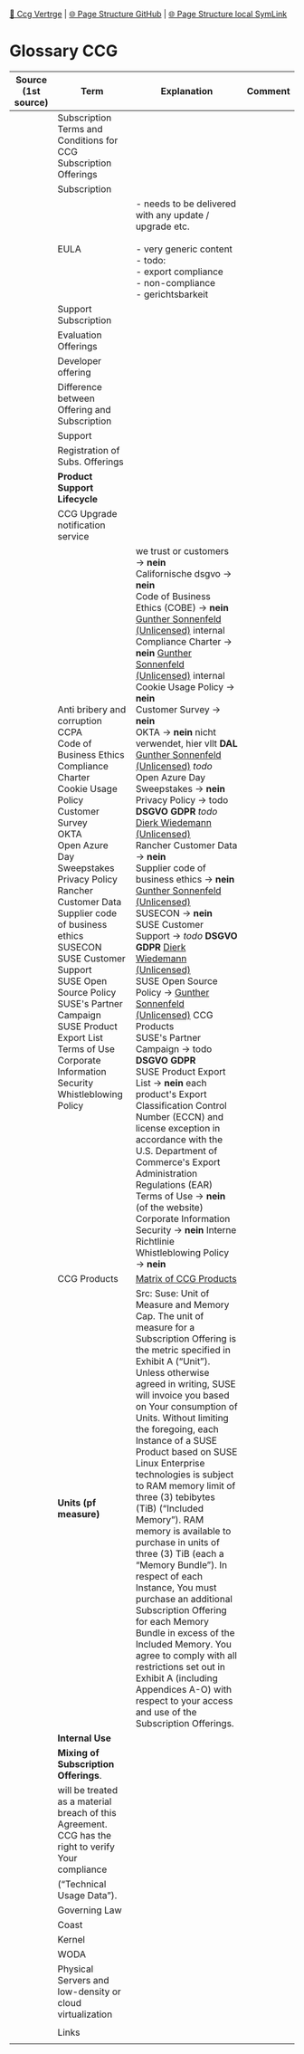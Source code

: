 [📁 Ccg Vertrge](../ccg-vertrge.md) | [🌐 Page Structure GitHub](/2cu.atlassian.net/wiki/spaces/CCU/pages/300000027/glossary-ccg.md) | [🌐 Page Structure local SymLink](./glossary-ccg.page.md)

# Glossary CCG

| **Source (1st source)** | **Term** | **Explanation** | **Comment** |
| --- | --- | --- | --- |
|     | Subscription Terms and Conditions for CCG Subscription Offerings |     |     |
|     | Subscription |     |     |
|     | EULA | - needs to be delivered with any update / upgrade etc.<br><br>- very generic content<br>- todo:<br>  - export compliance<br>  - non-compliance<br>  - gerichtsbarkeit |     |
|     | Support Subscription |     |     |
|     | Evaluation Offerings |     |     |
|     | Developer offering |     |     |
|     | Difference between Offering and Subscription |     |     |
|     | Support |     |     |
|     | Registration of Subs. Offerings |     |     |
|     | **Product Support Lifecycle** |     |     |
|     | CCG Upgrade notification service |     |     |
|     | Anti bribery and corruption  <br>CCPA  <br>Code of Business Ethics  <br>Compliance Charter  <br>Cookie Usage Policy  <br>Customer Survey  <br>OKTA  <br>Open Azure Day Sweepstakes  <br>Privacy Policy  <br>Rancher Customer Data  <br>Supplier code of business ethics  <br>SUSECON  <br>SUSE Customer Support  <br>SUSE Open Source Policy  <br>SUSE's Partner Campaign  <br>SUSE Product Export List  <br>Terms of Use  <br>Corporate Information Security  <br>Whistleblowing Policy | we trust or customers → **nein**  <br>Californische dsgvo → **nein**  <br>Code of Business Ethics (COBE) → **nein** [Gunther Sonnenfeld (Unlicensed)](https://2cu.atlassian.net/wiki/people/63f6548d4c355259db9d7637?ref=confluence) internal  <br>Compliance Charter → **nein** [Gunther Sonnenfeld (Unlicensed)](https://2cu.atlassian.net/wiki/people/63f6548d4c355259db9d7637?ref=confluence) internal  <br>Cookie Usage Policy → **nein**  <br>Customer Survey → **nein**  <br>OKTA → **nein** nicht verwendet, hier vllt **DAL** [Gunther Sonnenfeld (Unlicensed)](https://2cu.atlassian.net/wiki/people/63f6548d4c355259db9d7637?ref=confluence) *todo*  <br>Open Azure Day Sweepstakes → **nein**  <br>Privacy Policy → todo **DSGVO GDPR** *todo* [Dierk Wiedemann (Unlicensed)](https://2cu.atlassian.net/wiki/people/63be9afe8a7d2f693bf700d4?ref=confluence)  <br>Rancher Customer Data → **nein**  <br>Supplier code of business ethics → **nein** [Gunther Sonnenfeld (Unlicensed)](https://2cu.atlassian.net/wiki/people/63f6548d4c355259db9d7637?ref=confluence)  <br>SUSECON → **nein**  <br>SUSE Customer Support → *todo* **DSGVO GDPR** [Dierk Wiedemann (Unlicensed)](https://2cu.atlassian.net/wiki/people/63be9afe8a7d2f693bf700d4?ref=confluence)  <br>SUSE Open Source Policy → [Gunther Sonnenfeld (Unlicensed)](https://2cu.atlassian.net/wiki/people/63f6548d4c355259db9d7637?ref=confluence) CCG Products  <br>SUSE's Partner Campaign → todo **DSGVO GDPR**  <br>SUSE Product Export List → **nein** each product's Export Classification Control Number (ECCN) and license exception in accordance with the U.S. Department of Commerce's Export Administration Regulations (EAR)  <br>Terms of Use → **nein** (of the website)  <br>Corporate Information Security → **nein** Interne Richtlinie  <br>Whistleblowing Policy → **nein** |     |
|     | CCG Products | [Matrix of CCG Products](../../../cc-internals/matrix-of-ccg-products.md) |     |
|     | **Units (pf measure)** | Src: Suse: Unit of Measure and Memory Cap. The unit of measure for a Subscription Offering is the metric specified in Exhibit A (“Unit”). Unless otherwise agreed in writing, SUSE will invoice you based on Your consumption of Units. Without limiting the foregoing, each Instance of a SUSE Product based on SUSE Linux Enterprise technologies is subject to RAM memory limit of three (3) tebibytes (TiB) (“Included Memory”). RAM memory is available to purchase in units of three (3) TiB (each a “Memory Bundle”). In respect of each Instance, You must purchase an additional Subscription Offering for each Memory Bundle in excess of the Included Memory. You agree to comply with all restrictions set out in Exhibit A (including Appendices A-O) with respect to your access and use of the Subscription Offerings. |     |
|     | **Internal Use** |     |     |
|     | **Mixing of Subscription Offerings**. |     |     |
|     | will be treated as a material breach of this Agreement. CCG has the right to verify Your compliance |     |     |
|     | (“Technical Usage Data”). |     |     |
|     | Governing Law |     |     |
|     | Coast |     |     |
|     | Kernel |     |     |
|     | WODA |     |     |
|     | Physical Servers and low-density or cloud virtualization |     |     |
|     |     |     |     |
|     | Links |     |     |
|     |     |     |     |
